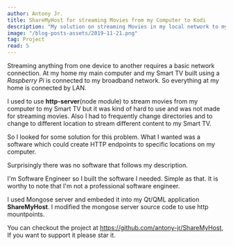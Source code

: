 ```yaml
---
author: Antony Jr.
title: ShareMyHost for streaming Movies from my Computer to Kodi
description: "My solution on streaming Movies in my local network to my TV with Kodi."
image: "/blog-posts-assets/2019-11-21.png"
tag: Project
read: 5
---
```


Streaming anything from one device to another requires a basic network connection. At my home my main computer and my Smart TV
built using a *Raspberry Pi* is connected to my broadband network. So everything at my home is connected by LAN.

I used to use **http-server**(node module) to stream movies from my computer to my Smart TV but it was kind of hard to use and 
was not made for streaming movies. Also I had to frequently change directories and to change to different location to stream different 
content to my Smart TV.

So I looked for some solution for this problem. What I wanted was a software which could create HTTP endpoints to specific locations 
on my computer.

Surprisingly there was no software that follows my description.

I'm Software Engineer so I built the software I needed. Simple as that. It is worthy to note that I'm not a professional software engineer.


I used Mongose server and embeded it into my Qt/QML application **ShareMyHost**. I modified the mongose server source code to use 
http mountpoints.

You can checkout the project at https://github.com/antony-jr/ShareMyHost, If you want to support it please star it.

